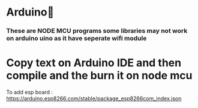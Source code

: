 # Arduino👾
 ### These are NODE MCU programs some libraries may not work on arduino uino as it have seperate wifi module
 # Copy text on Arduino IDE and then compile and the burn it on node mcu
To add esp board : https://arduino.esp8266.com/stable/package_esp8266com_index.json
